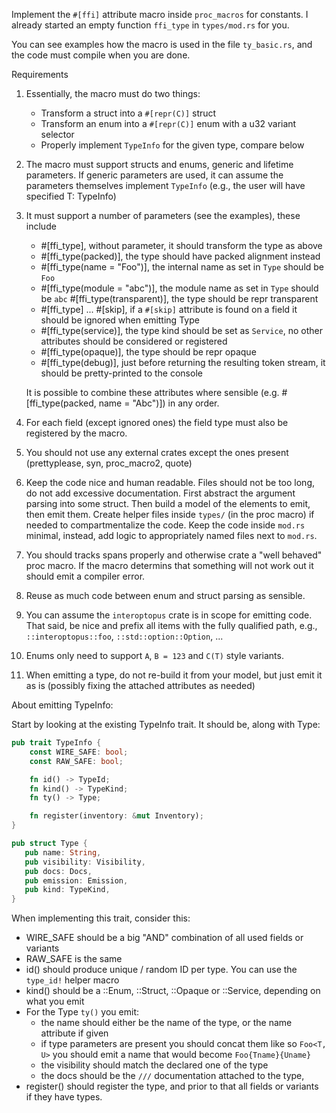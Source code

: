 
Implement the `#[ffi]` attribute macro inside `proc_macros` for constants. I already started an empty function `ffi_type` in `types/mod.rs` for you.

You can see examples how the macro is used in the file `ty_basic.rs`, and the code must compile when you are done.

Requirements

1) Essentially, the macro must do two things:
   - Transform a struct into a `#[repr(C)]` struct 
   - Transform an enum into a `#[repr(C)]` enum with a u32 variant selector 
   - Properly implement `TypeInfo` for the given type, compare below
2) The macro must support structs and enums, generic and lifetime parameters. If generic parameters are used, it 
   can assume the parameters themselves implement `TypeInfo` (e.g., the user will have specified T: TypeInfo)
3) It must support a number of parameters (see the examples), these include
   - #[ffi_type], without parameter, it should transform the type as above
   - #[ffi_type(packed)], the type should have packed alignment instead
   - #[ffi_type(name = "Foo")], the internal name as set in `Type` should be `Foo` 
   - #[ffi_type(module = "abc")], the module name as set in `Type` should be `abc`
     #[ffi_type(transparent)], the type should be repr transparent 
   - #[ffi_type] ... #[skip], if a `#[skip]` attribute is found on a field it should be ignored when emitting Type
   - #[ffi_type(service)], the type kind should be set as `Service`, no other attributes should be considered or registered 
   - #[ffi_type(opaque)], the type should be repr opaque
   - #[ffi_type(debug)], just before returning the resulting token stream, it should be pretty-printed to the console
   
   It is possible to combine these attributes where sensible (e.g. #[ffi_type(packed, name = "Abc")]) in any order.   

4) For each field (except ignored ones) the field type must also be registered by the macro.
5) You should not use any external crates except the ones present (prettyplease, syn, proc_macro2, quote)
6) Keep the code nice and human readable. Files should not be too long, do not add excessive documentation. 
   First abstract the argument parsing into some struct. Then build a model of the elements to emit, then emit them. Create
   helper files inside `types/` (in the proc macro) if needed to compartmentalize the code. Keep the code inside `mod.rs` 
   minimal, instead, add logic to appropriately named files next to `mod.rs`.
7) You should tracks spans properly and otherwise crate a "well behaved" proc macro. If the macro determins that something 
   will not work out it should emit a compiler error.
8) Reuse as much code between enum and struct parsing as sensible.
9) You can assume the `interoptopus` crate is in scope for emitting code. That said, be nice and prefix all items with 
   the fully qualified path, e.g., `::interoptopus::foo`, `::std::option::Option`, ...
10) Enums only need to support `A`, `B = 123` and `C(T)` style variants.
11) When emitting a type, do not re-build it from your model, but just emit it as is (possibly fixing the attached attributes as needed)

About emitting TypeInfo:

Start by looking at the existing TypeInfo trait. It should be, along with Type:

```rust
pub trait TypeInfo {
    const WIRE_SAFE: bool;
    const RAW_SAFE: bool;

    fn id() -> TypeId;
    fn kind() -> TypeKind;
    fn ty() -> Type;

    fn register(inventory: &mut Inventory);
}

pub struct Type {
   pub name: String,
   pub visibility: Visibility,
   pub docs: Docs,
   pub emission: Emission,
   pub kind: TypeKind,
}
```
When implementing this trait, consider this:
- WIRE_SAFE should be a big "AND" combination of all used fields or variants
- RAW_SAFE is the same
- id() should produce unique / random ID per type. You can use the `type_id!` helper macro 
- kind() should be a ::Enum, ::Struct, ::Opaque or ::Service, depending on what you emit
- For the Type `ty()` you emit:
  - the name should either be the name of the type, or the name attribute if given 
  - if type parameters are present you should concat them like so `Foo<T, U>` you should emit a name that would become `Foo{Tname}{Uname}`
  - the visibility should match the declared one of the type
  - the docs should be the `///` documentation attached to the type,
- register() should register the type, and prior to that all fields or variants if they have types.


